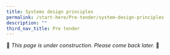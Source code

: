 ```yaml
---
title: Systems design principles
permalink: /start-here/Pre-tender/system-design-principles
description: ""
third_nav_title: Pre tender
---
```

🚧 *This page is under construction. Please come back later.* 🚧